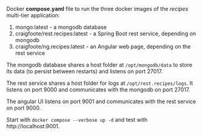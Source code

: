 Docker **compose.yaml** file to run the three docker images of the *recipes* multi-tier application:
1. mongo:latest - a mongodb database
1. craigfoote/rest.recipes:latest - a Spring Boot rest service, depending on mongodb
1. craigfoote/ng.recipes:latest - an Angular web page, depending on the rest service

The mongodb database shares a host folder at `/opt/mongodb/data` to store its data (to persist between restarts) and listens on port 27017.

The rest service shares a host folder for logs at `/opt/rest.recipes/logs`. It listens on port 9000 and communicates with the mongodb on port 27017.

The angular UI listens on port 9001 and communicates with the rest service on port 9000.

Start with `docker compose --verbose up -d` and test with http://localhost:9001.
